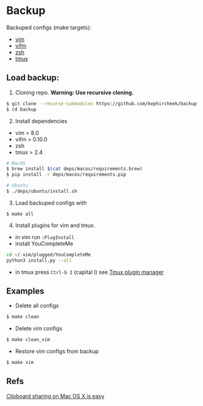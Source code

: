 # Backup

Backuped configs (make targets):
- [vim](https://www.vim.org/)
- [vifm](https://vifm.info/)
- [zsh](https://github.com/ohmyzsh/ohmyzsh)
- [tmux](https://github.com/tmux/tmux/wiki)

## Load backup:

1. Cloning repo. **Warning: Use recursive cloning.**
```bash
$ git clone --recurse-submodules https://github.com/kephircheek/backup.git
$ cd backup
```

2. Install dependencies
- vim > 8.0
- vifm > 0.10.0
- zsh
- tmux > 2.4

```bash
# MacOS
$ brew install $(cat deps/macos/requirements.brew)
$ pip install -r deps/macos/requirements.pip
```

```bash
# Ubuntu
$ ./deps/ubuntu/install.sh
```
3. Load backuped configs with
```
$ make all
```

4. Install plugins for vim and tmux.

- in vim run `:PlugInstall`
- install YouCompleteMe
```bash
cd ~/.vim/plugged/YouCompleteMe
python3 install.py --all
```
- in tmux press `Ctrl-b I` (capital I) see [Tmux plugin manager](https://github.com/tmux-plugins/tpm)

## Examples
- Delete all configs
```bash
$ make clean
```

- Delete vim configs
```bash
$ make clean_vim
```

- Restore vim configs from backup
```bash
$ make vim
```

## Refs
[Clipboard sharing on Mac OS X is easy](https://gist.github.com/romainl/96180b5b8e7722a7428c)

